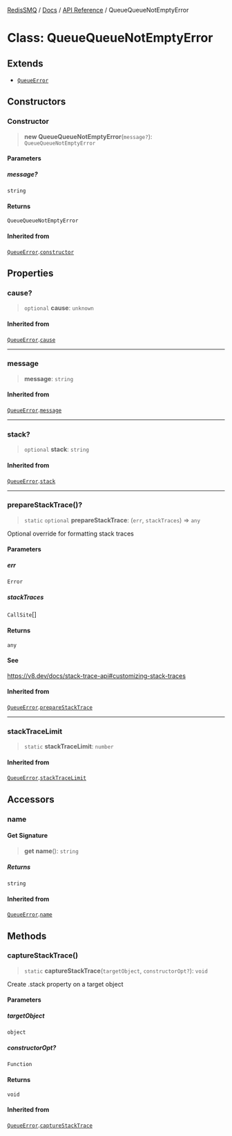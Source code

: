 [RedisSMQ](../../../README.md) / [Docs](../../README.md) / [API Reference](../README.md) / QueueQueueNotEmptyError

# Class: QueueQueueNotEmptyError

## Extends

- [`QueueError`](QueueError.md)

## Constructors

### Constructor

> **new QueueQueueNotEmptyError**(`message?`): `QueueQueueNotEmptyError`

#### Parameters

##### message?

`string`

#### Returns

`QueueQueueNotEmptyError`

#### Inherited from

[`QueueError`](QueueError.md).[`constructor`](QueueError.md#constructor)

## Properties

### cause?

> `optional` **cause**: `unknown`

#### Inherited from

[`QueueError`](QueueError.md).[`cause`](QueueError.md#cause)

***

### message

> **message**: `string`

#### Inherited from

[`QueueError`](QueueError.md).[`message`](QueueError.md#message)

***

### stack?

> `optional` **stack**: `string`

#### Inherited from

[`QueueError`](QueueError.md).[`stack`](QueueError.md#stack)

***

### prepareStackTrace()?

> `static` `optional` **prepareStackTrace**: (`err`, `stackTraces`) => `any`

Optional override for formatting stack traces

#### Parameters

##### err

`Error`

##### stackTraces

`CallSite`[]

#### Returns

`any`

#### See

https://v8.dev/docs/stack-trace-api#customizing-stack-traces

#### Inherited from

[`QueueError`](QueueError.md).[`prepareStackTrace`](QueueError.md#preparestacktrace)

***

### stackTraceLimit

> `static` **stackTraceLimit**: `number`

#### Inherited from

[`QueueError`](QueueError.md).[`stackTraceLimit`](QueueError.md#stacktracelimit)

## Accessors

### name

#### Get Signature

> **get** **name**(): `string`

##### Returns

`string`

#### Inherited from

[`QueueError`](QueueError.md).[`name`](QueueError.md#name)

## Methods

### captureStackTrace()

> `static` **captureStackTrace**(`targetObject`, `constructorOpt?`): `void`

Create .stack property on a target object

#### Parameters

##### targetObject

`object`

##### constructorOpt?

`Function`

#### Returns

`void`

#### Inherited from

[`QueueError`](QueueError.md).[`captureStackTrace`](QueueError.md#capturestacktrace)
